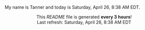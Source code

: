 My name is Tanner and today is Saturday, April 26, 8:38 AM EDT.

<p align="center">This <i>README</i> file is generated <b>every 3 hours</b>!</br>Last refresh: Saturday, April 26, 8:38 AM EDT<br /></p>
